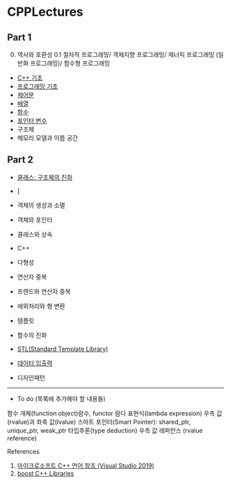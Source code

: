 # CPPLectures

## Part 1

0. 역사와 호환성
0.1 절차적 프로그래밍/ 객체지향 프로그래밍/ 제너릭 프로그래밍 (일반화 프로그래밍)/ 함수형 프로그래밍
* [C++ 기초](https://github.com/geunkim/CPPLectures/blob/master/C++기초)
* [프로그래밍 기초](https://github.com/geunkim/CPPLectures/tree/master/BasicProgramming)
* [제어문](https://github.com/geunkim/CPPLectures/tree/master/Control)
* [배열](https://github.com/geunkim/CPPLectures/tree/master/Array)
* [함수](https://github.com/geunkim/CPPLectures/tree/master/function)
* [포인터 변수](https://github.com/geunkim/CPPLectures/tree/master/Pointer) 
* 구조체
* 메모리 모델과 이름 공간

## Part 2

* [클래스: 구조체의 진화](https://github.com/geunkim/CPPLectures/blob/master/Class)
* [
* 객체의 생성과 소멸 

* 객체와 포인터
* 클래스와 상속
* C++ 
* 다형성
* 연산자 중복
* 프렌드와 연산자 중복
* 에외처리와 형 변환
* 템플릿
* 함수의 진화
* [STL(Standard Template Library)](https://github.com/geunkim/CPPLectures/tree/master/STL)
* [데이터 입출력](https://github.com/geunkim/CPPLectures/tree/master/InputOutput)
* 디자인패턴

-------------------------------
* To do (목록에 추가해야 할 내용들)

함수 개체(function object)람수, functor
람다 표현식(lambda expression)
우측 값(rvalue)과 좌축 값(lvalue)
스마트 포인터(Smart Pointer): shared_ptr, unique_ptr, weak_ptr
타입추론(type deduction)
우측 값 레퍼런스 (rvalue reference)


References

1. [마이크로소프트 C++ 언어 참조 (Visual Studio 2019)](https://docs.microsoft.com/ko-kr/cpp/cpp/cpp-language-reference?view=vs-2019)
2. [boost C++ Libraries](https://www.boost.org/)
